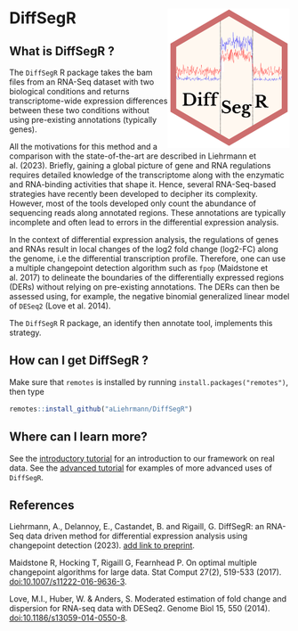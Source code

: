 
<!-- README.md is generated from README.Rmd. Please edit that file -->
<!-- badges: start -->
<!-- badges: end -->

# DiffSegR <img src="man/figures/logo.png" style="float:right; height:250px;" />

## What is DiffSegR ?

The `DiffSegR` R package takes the bam files from an RNA-Seq dataset
with two biological conditions and returns transcriptome-wide expression
differences between these two conditions without using pre-existing
annotations (typically genes).

All the motivations for this method and a comparison with the
state-of-the-art are described in Liehrmann et al. (2023). Briefly,
gaining a global picture of gene and RNA regulations requires detailed
knowledge of the transcriptome along with the enzymatic and RNA-binding
activities that shape it. Hence, several RNA-Seq-based strategies have
recently been developed to decipher its complexity. However, most of the
tools developed only count the abundance of sequencing reads along
annotated regions. These annotations are typically incomplete and often
lead to errors in the differential expression analysis.

In the context of differential expression analysis, the regulations of
genes and RNAs result in local changes of the log2 fold change (log2-FC)
along the genome, i.e the differential transcription profile. Therefore,
one can use a multiple changepoint detection algorithm such as `fpop`
(Maidstone et al. 2017) to delineate the boundaries of the
differentially expressed regions (DERs) without relying on pre-existing
annotations. The DERs can then be assessed using, for example, the
negative binomial generalized linear model of `DESeq2` (Love et
al. 2014).

The `DiffSegR` R package, an identify then annotate tool, implements
this strategy.

## How can I get DiffSegR ?

Make sure that `remotes` is installed by running
`install.packages("remotes")`, then type

``` r
remotes::install_github("aLiehrmann/DiffSegR")
```

## Where can I learn more?

See the [introductory tutorial](articles/introductory_tutorial.html) for
an introduction to our framework on real data. See the [advanced
tutorial](articles/advanced_uses.html) for examples of more advanced
uses of `DiffSegR`.

## References

Liehrmann, A., Delannoy, E., Castandet, B. and Rigaill, G. DiffSegR: an
RNA-Seq data driven method for differential expression analysis using
changepoint detection (2023). [add link to preprint]().

Maidstone R, Hocking T, Rigaill G, Fearnhead P. On optimal multiple
changepoint algorithms for large data. Stat Comput 27(2), 519-533
(2017).
[doi:10.1007/s11222-016-9636-3](https://link.springer.com/article/10.1007/s11222-016-9636-3).

Love, M.I., Huber, W. & Anders, S. Moderated estimation of fold change
and dispersion for RNA-seq data with DESeq2. Genome Biol 15, 550 (2014).
[doi:10.1186/s13059-014-0550-8](https://genomebiology.biomedcentral.com/articles/10.1186/s13059-014-0550-8).
